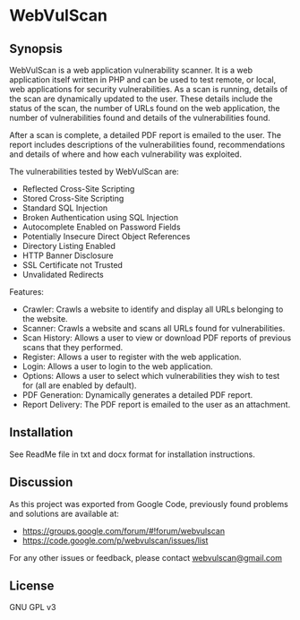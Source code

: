 # WebVulScan

## Synopsis

WebVulScan is a web application vulnerability scanner. It is a web application itself written in PHP and can be used to test remote, or local, web applications for security vulnerabilities. As a scan is running, details of the scan are dynamically updated to the user. These details include the status of the scan, the number of URLs found on the web application, the number of vulnerabilities found and details of the vulnerabilities found.

After a scan is complete, a detailed PDF report is emailed to the user. The report includes descriptions of the vulnerabilities found, recommendations and details of where and how each vulnerability was exploited. 

The vulnerabilities tested by WebVulScan are:

- Reflected Cross-Site Scripting
- Stored Cross-Site Scripting
- Standard SQL Injection
- Broken Authentication using SQL Injection
- Autocomplete Enabled on Password Fields
- Potentially Insecure Direct Object References
- Directory Listing Enabled
- HTTP Banner Disclosure
- SSL Certificate not Trusted
- Unvalidated Redirects

Features:

- Crawler: Crawls a website to identify and display all URLs belonging to the website.
- Scanner: Crawls a website and scans all URLs found for vulnerabilities.
- Scan History: Allows a user to view or download PDF reports of previous scans that they performed.
- Register: Allows a user to register with the web application.
- Login: Allows a user to login to the web application.
- Options: Allows a user to select which vulnerabilities they wish to test for (all are enabled by default).
- PDF Generation: Dynamically generates a detailed PDF report.
- Report Delivery: The PDF report is emailed to the user as an attachment.

## Installation

See ReadMe file in txt and docx format for installation instructions.

## Discussion

As this project was exported from Google Code, previously found problems and solutions are available at: 
- https://groups.google.com/forum/#!forum/webvulscan
- https://code.google.com/p/webvulscan/issues/list

For any other issues or feedback, please contact webvulscan@gmail.com

## License

GNU GPL v3
